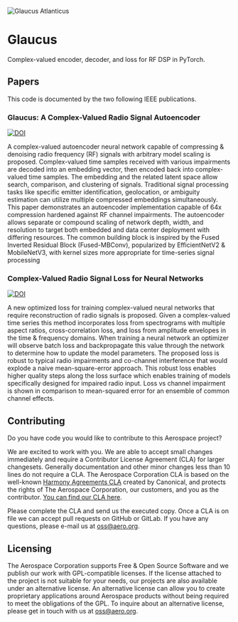 

![Glaucus Atlanticus](https://upload.wikimedia.org/wikipedia/commons/thumb/2/21/Glaucus_atlanticus_1_cropped.jpg/494px-Glaucus_atlanticus_1_cropped.jpg)

# Glaucus

Complex-valued encoder, decoder, and loss for RF DSP in PyTorch.

## Papers

This code is documented by the two following IEEE publications.

### Glaucus: A Complex-Valued Radio Signal Autoencoder

[![DOI](https://zenodo.org/badge/DOI/10.5281/zenodo.5806615.svg)](https://doi.org/10.5281/zenodo.5806615)

A complex-valued autoencoder neural network capable of compressing \& denoising radio frequency (RF) signals with arbitrary model scaling is proposed. Complex-valued time samples received with various impairments are decoded into an embedding vector, then encoded back into complex-valued time samples. The embedding and the related latent space allow search, comparison, and clustering of signals. Traditional signal processing tasks like specific emitter identification, geolocation, or ambiguity estimation can utilize multiple compressed embeddings simultaneously. This paper demonstrates an autoencoder implementation capable of 64x compression hardened against RF channel impairments. The autoencoder allows separate or compound scaling of network depth, width, and resolution to target both embedded and data center deployment with differing resources. The common building block is inspired by the Fused Inverted Residual Block (Fused-MBConv), popularized by EfficientNetV2 \& MobileNetV3, with kernel sizes more appropriate for time-series signal processing

### Complex-Valued Radio Signal Loss for Neural Networks

[![DOI](https://zenodo.org/badge/DOI/10.5281/zenodo.5806615.svg)](https://doi.org/10.5281/zenodo.5806615)

A new optimized loss for training complex-valued neural networks that require reconstruction of radio signals is proposed. Given a complex-valued time series this method incorporates loss from spectrograms with multiple aspect ratios, cross-correlation loss, and loss from amplitude envelopes in the time \& frequency domains. When training a neural network an optimizer will observe batch loss and backpropagate this value through the network to determine how to update the model parameters. The proposed loss is robust to typical radio impairments and co-channel interference that would explode a naive mean-square-error approach. This robust loss enables higher quality steps along the loss surface which enables training of models specifically designed for impaired radio input. Loss vs channel impairment is shown in comparison to mean-squared error for an ensemble of common channel effects.

## Contributing

Do you have code you would like to contribute to this Aerospace project?

We are excited to work with you. We are able to accept small changes
immediately and require a Contributor License Agreement (CLA) for larger
changesets. Generally documentation and other minor changes less than 10 lines
do not require a CLA. The Aerospace Corporation CLA is based on the well-known
[Harmony Agreements CLA](http://harmonyagreements.org/) created by Canonical,
and protects the rights of The Aerospace Corporation, our customers, and you as
the contributor. [You can find our CLA here](https://aerospace.org/sites/default/files/2020-12/Aerospace-CLA-2020final.pdf).

Please complete the CLA and send us the executed copy. Once a CLA is on file we
can accept pull requests on GitHub or GitLab. If you have any questions, please
e-mail us at [oss@aero.org](mailto:oss@aero.org).

## Licensing

The Aerospace Corporation supports Free & Open Source Software and we publish
our work with GPL-compatible licenses. If the license attached to the project
is not suitable for your needs, our projects are also available under an
alternative license. An alternative license can allow you to create proprietary
applications around Aerospace products without being required to meet the
obligations of the GPL. To inquire about an alternative license, please get in
touch with us at [oss@aero.org](mailto:oss@aero.org).
